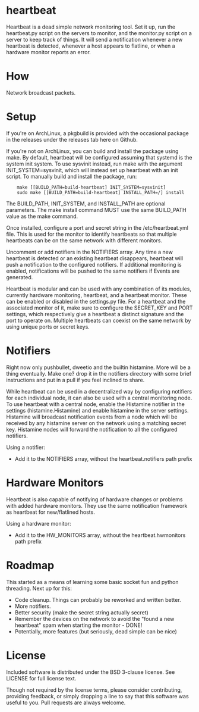 heartbeat
============
Heartbeat is a dead simple network monitoring tool. Set it up, run the
heartbeat.py script on the servers to monitor, and the monitor.py script on
a server to keep track of things. It will send a notification whenever a new
heartbeat is detected, whenever a host appears to flatline, or when a
hardware monitor reports an error.

How
============
Network broadcast packets.

Setup
============
If you're on ArchLinux, a pkgbuild is provided with the occasional package
in the releases under the releases tab here on Github.

If you're not on ArchLinux, you can build and install the package using make. By default, heartbeat will be configured assuming that systemd is the system init system. To use sysvinit instead, run make with the argument INIT_SYSTEM=sysvinit, which will instead set up heartbeat with an init script. To manually build and install the package, run:

        make [[BUILD_PATH=build-heartbeat] INIT_SYSTEM=sysvinit]
        sudo make [[BUILD_PATH=build-heartbeat] INSTALL_PATH=/] install

The BUILD_PATH, INIT_SYSTEM, and INSTALL_PATH are optional parameters. The make install command MUST use the same BUILD_PATH value as the make command.

Once installed, configure a port and secret string in the /etc/heartbeat.yml
file. This is used for the monitor to identify heartbeats so that multiple
heartbeats can be on the same network with different monitors.

Uncomment or add notifiers in the NOTIFIERS array. Any time a new heartbeat
is detected or an existing heartbeat disappears, heartbeat will push a
notification to the configured notifiers. If additional monitoring is enabled,
notifications will be pushed to the same notifiers if Events are generated.

Heartbeat is modular and can be used with any combination of its modules,
currently hardware monitoring, heartbeat, and a heartbeat monitor. These can
be enabled or disabled in the settings.py file. For a heartbeat and the
associated monitor of it, make sure to configure the SECRET_KEY and PORT
settings, which respectively give a heartbeat a distinct signature and the
port to operate on. Multiple heartbeats can coexist on the same network
by using unique ports or secret keys.

Notifiers
============
Right now only pushbullet, dweetio and the builtin histamine. More will be a
thing eventually. Make one? drop it in the notifiers directory with some brief
instructions and put in a pull if you feel inclined to share.

While heartbeat can be used in a decentralized way by configuring notifiers
for each individual node, it can also be used with a central monitoring node.
To use heartbeat with a central node, enable the Histamine notifier in
the settings (histamine.Histamine) and enable histamine in the server settings.
Histamine will broadcast notification events from a node which will be
received by any histamine server on the network using a matching secret key.
Histamine nodes will forward the notification to all the configured notifiers.

Using a notifier:
* Add it to the NOTIFIERS array, without the heartbeat.notifiers path prefix

Hardware Monitors
============
Heartbeat is also capable of notifying of hardware changes or problems with
added hardware monitors. They use the same notification framework as
heartbeat for new/flatlined hosts.

Using a hardware monitor:
* Add it to the HW_MONITORS array, without the heartbeat.hwmonitors path prefix

Roadmap
============
This started as a means of learning some basic socket fun and python threading.
Next up for this:

- Code cleanup. Things can probably be reworked and written better.
- More notifiers.
- Better security (make the secret string actually secret)
- Remember the devices on the network to avoid the "found a new heartbeat" spam
 when starting the monitor - DONE!
- Potentially, more features (but seriously, dead simple can be nice)

License
============
Included software is distributed under the BSD 3-clause license. See LICENSE
for full license text.

Though not required by the license terms, please consider contributing,
providing feedback, or simply dropping a line to say that this software was
useful to you. Pull requests are always welcome.

